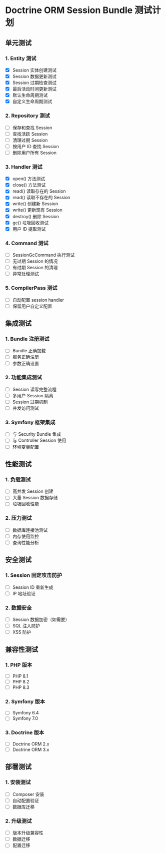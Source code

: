 # Doctrine ORM Session Bundle 测试计划

## 单元测试

### 1. Entity 测试
- [x] Session 实体创建测试
- [x] Session 数据更新测试
- [x] Session 过期检查测试
- [x] 最后活动时间更新测试
- [x] 默认生命周期测试
- [x] 自定义生命周期测试

### 2. Repository 测试
- [ ] 保存和查找 Session
- [ ] 查找活跃 Session
- [ ] 清理过期 Session
- [ ] 按用户 ID 查找 Session
- [ ] 删除用户所有 Session

### 3. Handler 测试
- [x] open() 方法测试
- [x] close() 方法测试
- [x] read() 读取存在的 Session
- [x] read() 读取不存在的 Session
- [x] write() 创建新 Session
- [x] write() 更新现有 Session
- [x] destroy() 删除 Session
- [x] gc() 垃圾回收测试
- [x] 用户 ID 提取测试

### 4. Command 测试
- [ ] SessionGcCommand 执行测试
- [ ] 无过期 Session 的情况
- [ ] 有过期 Session 的清理
- [ ] 异常处理测试

### 5. CompilerPass 测试
- [ ] 自动配置 session handler
- [ ] 保留用户自定义配置

## 集成测试

### 1. Bundle 注册测试
- [ ] Bundle 正确加载
- [ ] 服务正确注册
- [ ] 参数正确设置

### 2. 功能集成测试
- [ ] Session 读写完整流程
- [ ] 多用户 Session 隔离
- [ ] Session 过期机制
- [ ] 并发访问测试

### 3. Symfony 框架集成
- [ ] 与 Security Bundle 集成
- [ ] 与 Controller Session 使用
- [ ] 环境变量配置

## 性能测试

### 1. 负载测试
- [ ] 高并发 Session 创建
- [ ] 大量 Session 数据存储
- [ ] 垃圾回收性能

### 2. 压力测试
- [ ] 数据库连接池测试
- [ ] 内存使用监控
- [ ] 查询性能分析

## 安全测试

### 1. Session 固定攻击防护
- [ ] Session ID 重新生成
- [ ] IP 地址验证

### 2. 数据安全
- [ ] Session 数据加密（如需要）
- [ ] SQL 注入防护
- [ ] XSS 防护

## 兼容性测试

### 1. PHP 版本
- [ ] PHP 8.1
- [ ] PHP 8.2
- [ ] PHP 8.3

### 2. Symfony 版本
- [ ] Symfony 6.4
- [ ] Symfony 7.0

### 3. Doctrine 版本
- [ ] Doctrine ORM 2.x
- [ ] Doctrine ORM 3.x

## 部署测试

### 1. 安装测试
- [ ] Composer 安装
- [ ] 自动配置验证
- [ ] 数据库迁移

### 2. 升级测试
- [ ] 版本升级兼容性
- [ ] 数据迁移
- [ ] 配置迁移